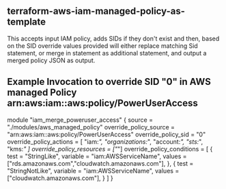 terraform-aws-iam-managed-policy-as-template
------------
This accepts input IAM policy, adds SIDs if they don't exist and then, based on the SID override values provided will either replace matching Sid statement, 
or merge in statement as additional statement, and output a merged policy JSON as output.

Example Invocation to override SID "0" in AWS managed Policy arn:aws:iam::aws:policy/PowerUserAccess
------------

module "iam_merge_poweruser_access" {
	source = "./modules/aws_managed_policy"
    override_policy_source = "arn:aws:iam::aws:policy/PowerUserAccess"
	  override_policy_sid = "0"
	  override_policy_actions = [
	       "iam:*",
	       "organizations:*",
	       "account:*",
	       "sts:*",
	       "kms:*"
	    ]
	override_policy_resources = ["*"]
  override_policy_conditions = [
            {
               test = "StringLike",
               variable = "iam:AWSServiceName",
               values = ["rds.amazonaws.com","cloudwatch.amazonaws.com"],
            },
	    {
               test = "StringNotLike",
               variable = "iam:AWSServiceName",
               values = ["cloudwatch.amazonaws.com"],
            }
         ]
}
